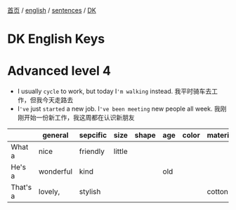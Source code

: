 [首页](https://printjs.github.io/blog) / [english](https://printjs.github.io/blog/docs/english) / [sentences](https://printjs.github.io/blog/docs/english/sentences) / [DK](https://printjs.github.io/blog/docs/english/sentences/DK)

# DK English Keys

# Advanced level 4

- I usually `cycle` to work, but today I`'m walking` instead. 我平时骑车去工作，但我今天走路去
- I`'ve` just `started` a new job. I`'ve been meeting` new people all week. 我刚刚开始一份新工作，我这周都在认识新朋友

||general|sepcific|size|shape|age|color|material||
|----|----|----|----|----|----|----|----|----|
|What a|nice|friendly|little|||||cat!|
|He's a|wonderful|kind|||old|||man.|
|That's a |lovely,|stylish|||||cotton|shirt.|